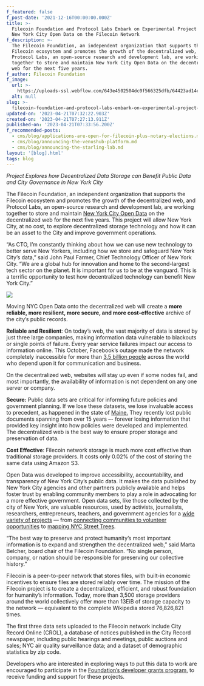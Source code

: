 ```yaml
---
f_featured: false
f_post-date: '2021-12-16T00:00:00.000Z'
title: >-
  Filecoin Foundation and Protocol Labs Embark on Experimental Project to put
  New York City Open Data on the Filecoin Network
f_description: >-
  The Filecoin Foundation, an independent organization that supports the
  Filecoin ecosystem and promotes the growth of the decentralized web, and
  Protocol Labs, an open-source research and development lab, are working
  together to store and maintain New York City Open Data on the decentralized
  web for the next five years.
f_author: Filecoin Foundation
f_image:
  url: >-
    https://uploads-ssl.webflow.com/643e4502504dc0f566325dfb/64423ad14e4c686170f43f8e_1-_l1pjw5m2ayuddshdifbcg.png
  alt: null
slug: >-
  filecoin-foundation-and-protocol-labs-embark-on-experimental-project-to-put-new-york-city-open-data-on-the-filecoin-network
updated-on: '2023-04-21T07:32:22.903Z'
created-on: '2023-04-21T07:27:13.911Z'
published-on: '2023-04-21T07:33:56.200Z'
f_recommended-posts:
  - cms/blog/applications-are-open-for-filecoin-plus-notary-elections.md
  - cms/blog/announcing-the-venushub-platform.md
  - cms/blog/announcing-the-starling-lab.md
layout: '[blog].html'
tags: blog
---
```


_Project Explores how Decentralized Data Storage can Benefit Public Data and City Governance in New York City_

The Filecoin Foundation, an independent organization that supports the Filecoin ecosystem and promotes the growth of the decentralized web, and Protocol Labs, an open-source research and development lab, are working together to store and maintain [New York City Open Data](https://opendata.cityofnewyork.us/) on the decentralized web for the next five years. This project will allow New York City, at no cost, to explore decentralized storage technology and how it can be an asset to the City and improve government operations.

“As CTO, I’m constantly thinking about how we can use new technology to better serve New Yorkers, including how we store and safeguard New York City’s data,” said John Paul Farmer, Chief Technology Officer of New York City. “We are a global hub for innovation and home to the second-largest tech sector on the planet. It is important for us to be at the vanguard. This is a terrific opportunity to test how decentralized technology can benefit New York City.”

![](https://uploads-ssl.webflow.com/643e4502504dc0f566325dfb/643e68b986bdcbb36d14692e_1-eq3jsg4nmtxupatc2byjmw.png)

Moving NYC Open Data onto the decentralized web will create a **more reliable, more resilient, more secure, and more cost-effective** archive of the city’s public records.

**Reliable and Resilient**: On today’s web, the vast majority of data is stored by just three large companies, making information data vulnerable to blackouts or single points of failure. Every year service failures impact our access to information online. This October, Facebook’s outage made the network completely inaccessible for more than [3.5 billion people](https://www.nytimes.com/2021/10/04/technology/facebook-down.html) across the world who depend upon it for communication and business.

On the decentralized web, websites will stay up even if some nodes fail, and most importantly, the availability of information is not dependent on any one server or company.

**Secure:** Public data sets are critical for informing future policies and government planning. If we lose these datasets, we lose invaluable access to precedent, as happened in the state of [Maine.](https://www.pressherald.com/2018/12/30/huge-number-of-maine-public-records-have-likely-been-destroyed/) They recently lost public documents spanning from over 15 years –- forever losing information that provided key insight into how policies were developed and implemented. The decentralized web is the best way to ensure proper storage and preservation of data.

**Cost Effective**: Filecoin network storage is much more cost effective than traditional storage providers. It costs only 0.02% of the cost of storing the same data using Amazon S3.

Open Data was developed to improve accessibility, accountability, and transparency of New York City’s public data. It makes the data published by New York City agencies and other partners publicly available and helps foster trust by enabling community members to play a role in advocating for a more effective government. Open data sets, like those collected by the city of New York, are valuable resources, used by activists, journalists, researchers, entrepreneurs, teachers, and government agencies for a [wide variety of projects](https://opendata.cityofnewyork.us/projects/) — from [connecting communities to volunteer opportunities](https://opendata.cityofnewyork.us/projects/nyc-connector/) to [mapping NYC Street Trees](https://opendata.cityofnewyork.us/projects/an-interactive-visualization-of-nyc-street-trees-contest-winner/).

“The best way to preserve and protect humanity’s most important information is to expand and strengthen the decentralized web,” said Marta Belcher, board chair of the Filecoin Foundation. “No single person, company, or nation should be responsible for preserving our collective history.”

Filecoin is a peer-to-peer network that stores files, with built-in economic incentives to ensure files are stored reliably over time. The mission of the Filecoin project is to create a decentralized, efficient, and robust foundation for humanity’s information. Today, more than 3,500 storage providers around the world collectively offer more than 13EiB of storage capacity to the network — equivalent to the complete Wikipedia stored 76,826,821 times.

The first three data sets uploaded to the Filecoin network include City Record Online (CROL), a database of notices published in the City Record newspaper, including public hearings and meetings, public auctions and sales; NYC air quality surveillance data; and a dataset of demographic statistics by zip code.

Developers who are interested in exploring ways to put this data to work are encouraged to participate in the [Foundation’s developer grants program](https://github.com/filecoin-project/devgrants), to receive funding and support for these projects.
